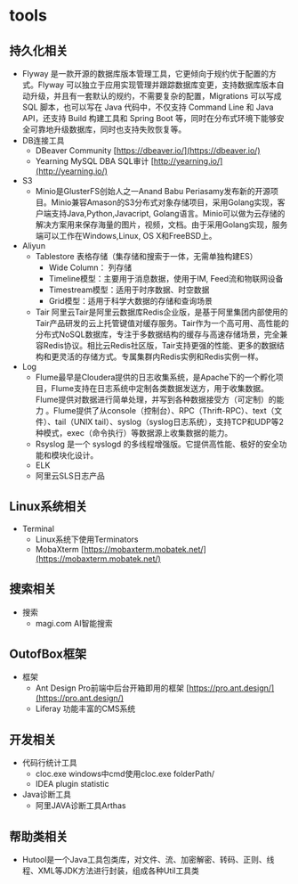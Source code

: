 # tools

## 持久化相关

* Flyway 是一款开源的数据库版本管理工具，它更倾向于规约优于配置的方式。Flyway 可以独立于应用实现管理并跟踪数据库变更，支持数据库版本自动升级，并且有一套默认的规约，不需要复杂的配置，Migrations 可以写成 SQL 脚本，也可以写在 Java 代码中，不仅支持 Command Line 和 Java API，还支持 Build 构建工具和 Spring Boot 等，同时在分布式环境下能够安全可靠地升级数据库，同时也支持失败恢复等。
* DB连接工具
  * DBeaver Community [https://dbeaver.io/](https://dbeaver.io/)
  * Yearning MySQL DBA SQL审计 [http://yearning.io/](http://yearning.io/)
* S3
  * Minio是GlusterFS创始人之一Anand Babu Periasamy发布新的开源项目。Minio兼容Amason的S3分布式对象存储项目，采用Golang实现，客户端支持Java,Python,Javacript, Golang语言。Minio可以做为云存储的解决方案用来保存海量的图片，视频，文档。由于采用Golang实现，服务端可以工作在Windows,Linux, OS X和FreeBSD上。
* Aliyun
  * Tablestore 表格存储（集存储和搜索于一体，无需单独构建ES）
    * Wide Column： 列存储
    * Timeline模型：主要用于消息数据，使用于IM, Feed流和物联网设备
    * Timestream模型：适用于时序数据、时空数据
    * Grid模型：适用于科学大数据的存储和查询场景
  * Tair 阿里云Tair是阿里云数据库Redis企业版，是基于阿里集团内部使用的Tair产品研发的云上托管键值对缓存服务。Tair作为一个高可用、高性能的分布式NoSQL数据库，专注于多数据结构的缓存与高速存储场景，完全兼容Redis协议。相比云Redis社区版，Tair支持更强的性能、更多的数据结构和更灵活的存储方式。专属集群内Redis实例和Redis实例一样。
* Log
  * Flume最早是Cloudera提供的日志收集系统，是Apache下的一个孵化项目，Flume支持在日志系统中定制各类数据发送方，用于收集数据。Flume提供对数据进行简单处理，并写到各种数据接受方（可定制）的能力 。Flume提供了从console（控制台）、RPC（Thrift-RPC）、text（文件）、tail（UNIX tail）、syslog（syslog日志系统），支持TCP和UDP等2种模式，exec（命令执行）等数据源上收集数据的能力。
  * Rsyslog 是一个 syslogd 的多线程增强版。它提供高性能、极好的安全功能和模块化设计。
  * ELK
  * 阿里云SLS日志产品

## Linux系统相关

* Terminal
  * Linux系统下使用Terminators
  * MobaXterm [https://mobaxterm.mobatek.net/](https://mobaxterm.mobatek.net/)

## 搜索相关

* 搜索
  * magi.com AI智能搜索

## OutofBox框架

* 框架
  * Ant Design Pro前端中后台开箱即用的框架 [https://pro.ant.design/](https://pro.ant.design/)
  * Liferay 功能丰富的CMS系统

## 开发相关

* 代码行统计工具
  * cloc.exe windows中cmd使用cloc.exe folderPath/
  * IDEA plugin statistic
* Java诊断工具
  * 阿里JAVA诊断工具Arthas

## 帮助类相关

* Hutool是一个Java工具包类库，对文件、流、加密解密、转码、正则、线程、XML等JDK方法进行封装，组成各种Util工具类

